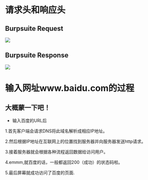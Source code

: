 # 请求头和响应头

## Burpsuite Request

![](https://github.com/clm136526/ctf_web/blob/master/%E7%AC%94%E8%AE%B0/%E7%AC%ACX%E7%BB%84/%E5%BE%AE%E4%BF%A1%E5%9B%BE%E7%89%87_20171120185829.png?raw=true)
## Burpsuite Response

![](https://github.com/clm136526/ctf_web/blob/master/%E7%AC%94%E8%AE%B0/%E7%AC%ACX%E7%BB%84/%E5%BE%AE%E4%BF%A1%E5%9B%BE%E7%89%87_20171120191051.png?raw=true)

# 输入网址www.baidu.com的过程
## 大概蒙一下吧！
- 输入百度的URL后

1.首先客户端会请求DNS将此域名解析成相应IP地址。

2.然后根据IP地址在互联网上的位置找到服务器并向服务器发送http请求。

3.接着服务器就会根据各种流程返回数据给访问用户。

4.emmm,就百度的话，一般都返回200（成功）的状态码啦。

5.最后屏幕就成功访问了百度的页面.

